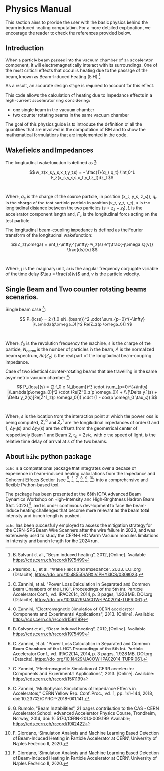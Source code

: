 # Physics Manual

This section aims to provide the user with the basic physics behind the beam induced heating computation. For a more detailed explanation, we encourage the reader to check the references provided below.

## Introduction 
When a particle beam passes into the vacuum chamber of an accelerator component, it will electromagnetically interact with its surroundings. One of the most critical effects that occur is heating due to the passage of the beam, known as Beam-Induced Heating (BIH) [^1]. 

As a result, an accurate design stage is required to account for this effect.

This code allows the calculation of heating due to Impedance effects in a high-current accelerator ring considering:
- one single beam in the vacuum chamber
- two counter rotating beams in the same vacuum chamber

The goal of this physics guide is to introduce the definition of all the quantities that are involved in the computation of BIH and to show the mathematical formulations that are implemented in the code. 

## Wakefields and Impedances 

The longitudinal wakefunction is defined as [^2]:

$$
w_z(x_s,y_s,x_t,y_t,s) = - \frac{1}{q_s q_t} \int_0^L F_z(x_s,y_s,s,x_t,y_t,z_t)dz_t
$$

<br>

Where, $q_s$ is the charge of the source particle, in position (x_s, y_s, z_s)), $q_t$ is the charge of the test particle particle in position (x_t, y_t, z_t), $s$ is the longitudinal distance between the two particles ($s = z_s - z_t$), $L$ is the accelerator component length and, $F_z$ is the longitudinal force acting on the test particle.

The longitudinal beam-coupling impedance is defined as the Fourier transform of the longitudinal wakefunction:

$$
Z_z(\omega) = \int_{-\infty}^{\infty} w_z(s) e^{\frac{-j\omega s}{v}} \frac{ds}{v} 
$$

<br>

Where, $j$ is the imaginary unit, $\omega$ is the angular frequency conjugate variable of the time delay $\tau = \frac{s}{v}$ and, $v$ is the particle velocity.

## Single Beam and Two counter rotating beams scenarios. 
Single beam case [^3]:

$$
P_{loss} = 2 (f_0 eN_{beam})^2 \cdot \sum_{p=0}^{+\infty} |\Lambda(p\omega_0)|^2 Re[Z_z(p \omega_0)]
$$

<br>

Where, $f_0$ is the revolution frequency the machine, $e$ is the charge of the particle, $N_{beam}$ is the number of particles in the beam, $\Lambda$ is the normalized beam spectrum, $Re[Z_z]$ is the real part of the longitudinal beam-coupling impedance.

Case of two identical counter-rotating beams that are travelling in the same asymmetric vacuum chamber [^4]:

$$
P_{loss}(s) = 
(2 f_0 e N_{beam})^2 \cdot \sum_{p=0}^{+\infty} |\Lambda(p\omega_0)|^2 \cdot (Re[Z^0_z(p \omega_0)] + \\
[\Delta y_1(s) + \Delta y_2(s)]Re[Z^1_z(p \omega_0)]) \cdot (1 - cos(p \omega_0 \tau_s))
$$

<br>

Where, $s$ is the location from the interaction point at which the power loss is being computed, $Z^0_z$ and $Z^1_z$ are the longitudinal impedances of order 0 and 1, $\Delta y_1(s)$ and $\Delta y_2(s)$ are the offsets from the geometrical center of respectively Beam 1 and Beam 2, $\tau_s = 2s/c$, with $c$ the speed of light, is the relative time delay of arrival at $s$ of the two beams. 

## About `bihc` python package 
`bihc` is a computational package that integrates over a decade of experience in beam-induced heating calculations from the Impedance and Coherent Effects Section (see [^1], [^3], [^4], [^5], [^6], [^7]) into a comprehensive and flexible Python-based tool. 

The package has been presented at the 68th ICFA Advanced Beam Dynamics Workshop on High-Intensity and High-Brightness Hadron Beam (0ct. 2023)[^7], and is under continuous development to face the beam-induce heating challenges that become more relevant as the beam total intensity and bunch length is pushed.

`bihc` has been succesfully employed to assess the mitigation strategy for the CERN-SPS Beam Wire Scanners after the wire failure in 2023, and was extensively used to study the CERN-LHC Warm Vacuum modules limitations in intensity and bunch length for the 2024 run.

[^1]: B. Salvant et al., “Beam induced heating”, 2012, [Online]. Available: https://cds.cern.ch/record/1975499 

[^2]: Palumbo, L., et al. "Wake Fields and Impedance". 2003. DOI.org (Datacite), https://doi.org/10.48550/ARXIV.PHYSICS/0309023.

[^3]: C. Zannini, et al. "Power Loss Calculation in Separated and Common Beam Chambers of the LHC". Proceedings of the 5th Int. Particle Accelerator Conf., vol. IPAC2014, 2014, p. 3 pages, 1.928 MB. DOI.org (Datacite), https://doi.org/10.18429/JACOW-IPAC2014-TUPRI061. 

[^4]: C. Zannini, "Electromagnetic Simulation of CERN accelerator Components and Experimental Applications", 2013. [Online]. Available: https://cds.cern.ch/record/1561199 

[^5]: C. Zannini, “Multiphysics Simulations of Impedance Effects in Accelerators,” CERN Yellow Rep. Conf. Proc., vol. 1, pp. 141–144, 2018, doi: 10.23732/CYRCP-2018-001.141. 

[^6]: G. Rumolo, “Beam Instabilities”, 21 pages contribution to the CAS - CERN Accelerator School: Advanced Accelerator Physics Course, Trondheim, Norway, 2014, doi: 10.5170/CERN-2014-009.199. Available; https://cds.cern.ch/record/1982422

[^7]: F. Giordano, ‘Simulation Analysis and Machine Learning Based Detection of Beam-Induced Heating in Particle Accelerator at CERN’, University of Naples Federico II, 2020.

[^8]: L. Sito, E. de la Fuente, F. Giordano, G. Rumolo, B. Salvant, and C. Zannini, “A Python Package to Compute Beam-Induced Heating in Particle Accelerators and Applications,” in Proc. 68th Adv. Beam Dyn. Workshop High-Intensity High-Brightness Hadron Beams (HB’23), Geneva, Switzerland, Apr. 2024, no. 68, pp. 611–614. doi: 10.18429/JACoW-HB2023-THBP52. 